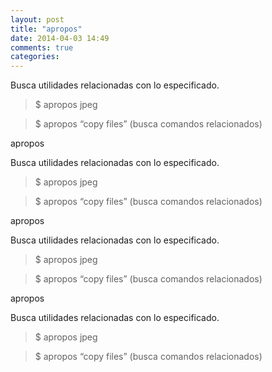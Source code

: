 ```yaml
---
layout: post
title: "apropos"
date: 2014-04-03 14:49
comments: true
categories: 
---
```

Busca utilidades relacionadas con lo especificado. 

>$ apropos jpeg

>$ apropos “copy files”  (busca comandos relacionados) 

apropos

Busca utilidades relacionadas con lo especificado. 

>$ apropos jpeg

>$ apropos “copy files”  (busca comandos relacionados) 

apropos

Busca utilidades relacionadas con lo especificado. 

>$ apropos jpeg

>$ apropos “copy files”  (busca comandos relacionados) 

apropos

Busca utilidades relacionadas con lo especificado. 

>$ apropos jpeg

>$ apropos “copy files”  (busca comandos relacionados) 

